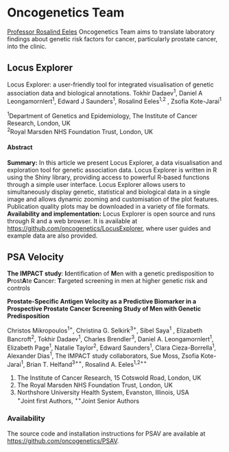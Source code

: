 # Oncogenetics Team

[Professor Rosalind Eeles](http://www.icr.ac.uk/our-research/researchers-and-teams/professor-rosalind-eeles) Oncogenetics Team aims to translate laboratory findings about genetic risk factors for cancer, particularly prostate cancer, into the clinic.

## Locus Explorer
Locus Explorer: a user-friendly tool for integrated visualisation of genetic association data and biological annotations. Tokhir Dadaev<sup>1</sup>, Daniel A Leongamornlert<sup>1</sup>, Edward J Saunders<sup>1</sup>, Rosalind Eeles<sup>1,2</sup> , Zsofia Kote-Jarai<sup>1</sup>   

<sup>1</sup>Department of Genetics and Epidemiology, The Institute of Cancer Research, London, UK   
<sup>2</sup>Royal Marsden NHS Foundation Trust, London, UK

#### Abstract
**Summary:** In this article we present Locus Explorer, a data visualisation and exploration tool for genetic association data. Locus Explorer is written in R using the Shiny library, providing access to powerful R-based functions through a simple user interface. Locus Explorer allows users to simultaneously display genetic, statistical and biological data in a single image and allows dynamic zooming and customisation of the plot features. Publication quality plots may be downloaded in a variety of file formats.   
**Availability and implementation:** Locus Explorer is open source and runs through R and a web browser. It is available at https://github.com/oncogenetics/LocusExplorer, where user guides and example data are also provided.

## PSA Velocity
**The IMPACT study**: **I**dentification of **M**en with a genetic predisposition to **P**rost**A**te **C**ancer: **T**argeted screening in men at higher genetic risk and controls

**Prostate-Specific Antigen Velocity as a Predictive Biomarker in a Prospective Prostate Cancer Screening Study of Men with Genetic Predisposition**

Christos Mikropoulos<sup>1+</sup>, Christina G. Selkirk<sup>3+</sup>, Sibel Saya<sup>1</sup> , Elizabeth Bancroft<sup>2</sup>, Tokhir Dadaev<sup>1</sup>, Charles Brendler<sup>3</sup>, Daniel A. Leongamornlert<sup>1</sup>, Elizabeth Page<sup>1</sup>, Natalie Taylor<sup>2</sup>, Edward Saunders<sup>1</sup>, Clara Cieza-Borrella<sup>1</sup>, Alexander Dias<sup>1</sup>, The IMPACT study collaborators, Sue Moss, Zsofia Kote-Jarai<sup>1</sup>,
Brian T. Helfand<sup>3++</sup>, Rosalind A. Eeles<sup>1,2++<sup>

1. The Institute of Cancer Research, 15 Cotswold Road, London, UK
2. The Royal Marsden NHS Foundation Trust, London, UK
3. Northshore University Health System, Evanston, Illinois, USA  
<sup>+</sup>Joint first Authors, <sup>++</sup>Joint Senior Authors

### Availability  
The source code and installation instructions for PSAV are available at https://github.com/oncogenetics/PSAV.
